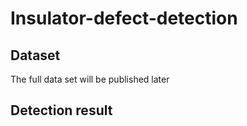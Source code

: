 # Insulator-defect-detection


## Dataset
The full data set will be published later

## Detection result

